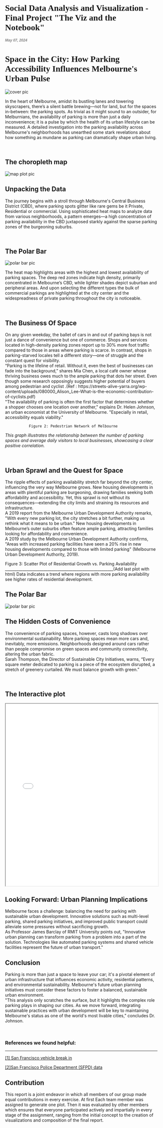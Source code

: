 <html lang="EN">
  <head>
  <h1 style="font-family:garamond; font: size 12px;">Social Data Analysis and Visualization - Final Project "The Viz and the Notebook" </h1>
  <h1 style="color:grey; font-family:Helvetica; font-style:italic; font-size:12px">May 07, 2024</h1>
  <h1 style="font-family:garamond; font: size 12px;">Space in the City: How Parking Accessibility Influences Melbourne's Urban Pulse</h1>
  </head>
  <body>

<div class="body-image">
            <img src="{{ site.baseurl }}/stealing-a-car.jpg" alt="cover pic">
        </div>

 <p>In the heart of Melbourne, amidst its bustling lanes and towering skyscrapers, there’s a silent battle brewing—not for land, but for the spaces in-between: the parking spots. As trivial as it might sound to an outsider, for Melburnians, the availability of parking is more than just a daily inconvenience; it is a pulse by which the health of its urban lifestyle can be measured. A detailed investigation into the parking availability across Melbourne's neighborhoods has unearthed some stark revelations about how something as mundane as parking can dramatically shape urban living.</p>
     <br>
    
  
   <h2> The choropleth map</h2>
    
 <div class="body-image">
            <img src="{{ site.baseurl }}/mapplot.png" alt="map plot pic">
        </div>
<h2>Unpacking the Data</h2>
  <p>The journey begins with a stroll through Melbourne's Central Business District (CBD), where parking spots glitter like rare gems be it Private, Residential or commercial. Using sophisticated heat maps to analyze data from various neighborhoods, a pattern emerges—a high concentration of parking availability in the CBD juxtaposed starkly against the sparse parking zones of the burgeoning suburbs.</p>
<br>
<h2>The Polar Bar</h2>
<div class="body-image">
            <img src="{{ site.baseurl }}/polarbar.png" alt="polar bar pic">
        </div>
<p>The heat map highlights areas with the highest and lowest availability of parking spaces. The deep red zones indicate high density, primarily concentrated in Melbourne’s CBD, while lighter shades depict suburban and peripheral areas.
And upon selecting the different types the bulk of commercial parkings are highlighted at the city center and the widespreadness of private parking throughout the city is noticeable.</p>
<br>
<h2>The Business Of Space</h2>
<p>
  On any given weekday, the ballet of cars in and out of parking bays is not just a dance of convenience but one of commerce. Shops and services located in high-density parking zones report up to 30% more foot traffic compared to those in areas where parking is scarce. In contrast, shops in parking-starved locales tell a different story—one of struggle and the constant quest for visibility.
<br>
“Parking is the lifeline of retail. Without it, even the best of businesses can fade into the background,” shares Mia Chen, a local café owner whose thriving business owes much to the ample parking that dots her street. Even though some research opposingly suggests higher potential of buyers among pedestrian and cyclist .(Ref : https://streets-alive-yarra.org/wp-content/uploads/080000_Alison_Lee-What-is-the-economic-contribution-of-cyclists.pdf)
<br>
"The availability of parking is often the first factor that determines whether a shopper chooses one location over another," explains Dr. Helen Johnson, an urban economist at the University of Melbourne. "Especially in retail, accessibility equals viability."

               Figure 2: Pedestrian Network of Melbourne
*This graph illustrates the relationship between the number of parking spaces and average daily visitors to local businesses, showcasing a clear positive correlation.*

</p>
<br>
<h2>Urban Sprawl and the Quest for Space</h2>
<p>
  The ripple effects of parking availability stretch far beyond the city center, influencing the very way Melbourne grows. New housing developments in areas with plentiful parking are burgeoning, drawing families seeking both affordability and accessibility. Yet, this sprawl is not without its consequences—extending the city limits and straining its resources and infrastructure.
  <br>
A 2019 report from the Melbourne Urban Development Authority remarks, "With every new parking lot, the city stretches a bit further, making us rethink what it means to be urban." New housing developments in Melbourne’s outer suburbs often feature ample parking, attracting families looking for affordability and convenience.
  <br>
A 2019 study by the Melbourne Urban Development Authority confirms, "Areas with increased parking facilities have seen a 20% rise in new housing developments compared to those with limited parking" (Melbourne Urban Development Authority, 2019).




   Figure 3: Scatter Plot of Residential Growth vs. Parking Availability
________________________________________________________(Add last plot with html)
Data indicates a trend where regions with more parking availability see higher rates of residential development.

</p>
    
<h2>The Polar Bar</h2>
<div class="body-image">
            <img src="{{ site.baseurl }}/polarbar.png" alt="polar bar pic">
        </div>
<h2>The Hidden Costs of Convenience</h2>
  <p>The convenience of parking spaces, however, casts long shadows over environmental sustainability. More parking spaces mean more cars and, inevitably, more emissions. Neighborhoods designed around cars rather than people compromise on green spaces and community connectivity, altering the urban fabric.<br>
Sarah Thompson, the Director of Sustainable City Initiatives, warns, “Every square meter dedicated to parking is a piece of the ecosystem disrupted, a stretch of greenery curtailed. We must balance growth with green.”
</p>
    <br>

<h2>The Interactive plot</h2>
    
<iframe src="{{ site.baseurl }}/interactive_plot.html" style="width: 100%; height: 600px; display: block; margin-left: auto; margin-right: auto;"></iframe>

  <h2>Looking Forward: Urban Planning Implications</h2>
 <p>Melbourne faces a challenge: balancing the need for parking with sustainable urban development. Innovative solutions such as multi-level parking, shared parking initiatives, and improved public transport could alleviate some pressures without sacrificing growth.
<br>
As Professor James Barclay of RMIT University points out, "Innovative urban planning can transform parking from a problem into a part of the solution. Technologies like automated parking systems and shared vehicle facilities represent the future of urban transport."
<br>
   </p>
   <h2>Conclusion</h2>
   <p>
    Parking is more than just a space to leave your car; it's a pivotal element of urban infrastructure that influences economic activity, residential patterns, and environmental sustainability. Melbourne's future urban planning initiatives must consider these factors to foster a balanced, sustainable urban environment.
<br>
"This analysis only scratches the surface, but it highlights the complex role parking plays in shaping our cities. As we move forward, integrating sustainable practices with urban development will be key to maintaining Melbourne's status as one of the world's most livable cities," concludes Dr. Johnson.
 
   </p>
<br>
   <h3>References we found helpful:</h3>
        <hr>
        <p><a href="https://projects.sfchronicle.com/2018/sf-car-breakins/">[1] San Francisco vehicle break in</a></p>
        <p><a href="https://data.sfgov.org/Public-Safety/Police-Department-Incident-Reports-2018-to-Present/wg3w-h783">[2]San Francisco Police Department (SFPD) data</a></p>

   

<h2>Contribution</h2>
This report is a joint endeavor in which all members of our group made equal contributions in every exercise. At first Each team member was assigned to generate one plot. Then it was evaluated by other members which ensures that everyone participated actively and impartially in every stage of the assignment, ranging from the initial concept to the creation of visualizations and composition of the final report.
